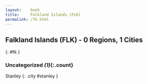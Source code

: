 ```yaml
---
layout:    book
title:     Falkland Islands (FLK)
permalink: /fk.html
---
```


## Falkland Islands (FLK) - 0 Regions, 1 Cities
{: #fk }





### Uncategorized _(1)_{:.count}


Stanley  {: .city #stanley } <br>


 
